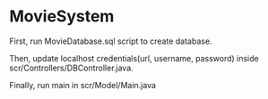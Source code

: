 # MovieSystem

First, run MovieDatabase.sql script to create database.

Then, update localhost credentials(url, username, password) inside scr/Controllers/DBController.java.

Finally, run main in scr/Model/Main.java

